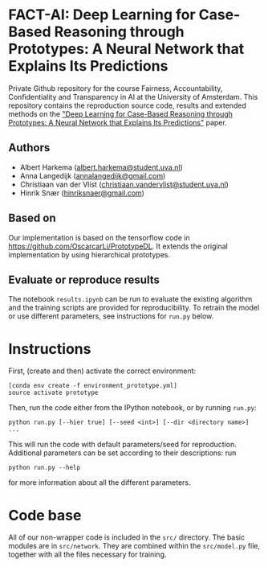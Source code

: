 # FACT-AI: Deep Learning for Case-Based Reasoning through Prototypes: A Neural Network that Explains Its Predictions 
Private Github repository for the course Fairness, Accountability, Confidentiality and Transparency in AI at the University of Amsterdam. This repository contains the reproduction source code, results and extended methods on the ["Deep Learning for Case-Based Reasoning through Prototypes: A Neural Network that Explains Its Predictions"](https://arxiv.org/abs/1710.04806) paper. 

## Authors
* Albert Harkema (albert.harkema@student.uva.nl)
* Anna Langedijk (annalangedijk@gmail.com)
* Christiaan van der Vlist (christiaan.vandervlist@student.uva.nl)
* Hinrik Snær (hinriksnaer@gmail.com)

## Based on
Our implementation is based on the tensorflow code in https://github.com/OscarcarLi/PrototypeDL.
It extends the original implementation by using hierarchical prototypes.

## Evaluate or reproduce results
The notebook `results.ipynb` can be run to evaluate the existing algorithm and the training scripts are provided for reproducibility. To retrain the model or use different parameters, see instructions for `run.py` below.

# Instructions
First, (create and then) activate the correct environment:
```
[conda env create -f environment_prototype.yml]
source activate prototype 
```

Then, run the code either from the IPython notebook, or by running `run.py`: 
```
python run.py [--hier true] [--seed <int>] [--dir <directory name>] ...
```
This will run the code with default parameters/seed for reproduction.
Additional parameters can be set according to their descriptions: run 
```
python run.py --help
```
for more information about all the different parameters.

# Code base 
All of our non-wrapper code is included in the `src/` directory. The basic modules are in `src/network`. They are combined within the `src/model.py` file, together with all the files necessary for training.

